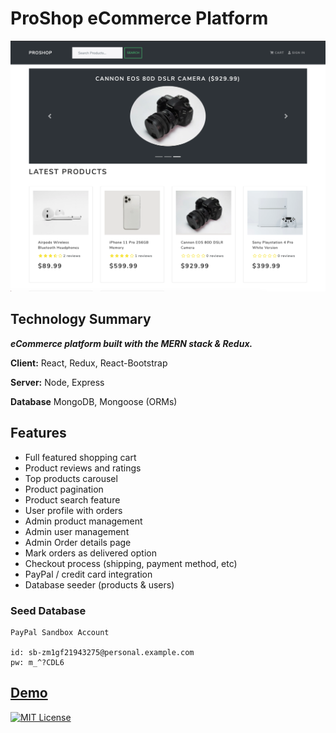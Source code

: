 # ProShop eCommerce Platform

![ScreenShoot](https://raw.githubusercontent.com/kcansari/proshop/master/uploads/Screen%20Shot.png)

## Technology Summary

**_eCommerce platform built with the MERN stack & Redux._**

**Client:** React, Redux, React-Bootstrap

**Server:** Node, Express

**Database** MongoDB, Mongoose (ORMs)

## Features

- Full featured shopping cart
- Product reviews and ratings
- Top products carousel
- Product pagination
- Product search feature
- User profile with orders
- Admin product management
- Admin user management
- Admin Order details page
- Mark orders as delivered option
- Checkout process (shipping, payment method, etc)
- PayPal / credit card integration
- Database seeder (products & users)

### Seed Database

```
PayPal Sandbox Account

id: sb-zm1gf21943275@personal.example.com
pw: m_^?CDL6

```

## [Demo](https://proshopkcs.onrender.com/)

[![MIT License](https://img.shields.io/badge/License-MIT-green.svg)](https://choosealicense.com/licenses/mit/)
